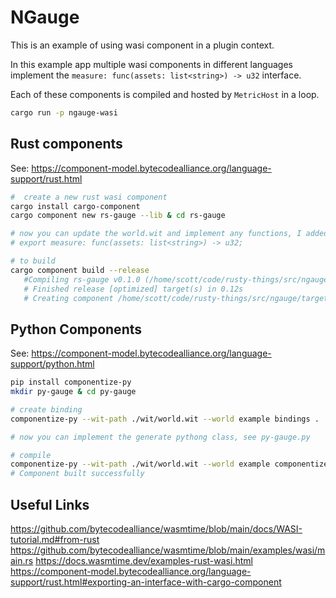 # NGauge

This is an example of using wasi component in a plugin context. 

In this example app multiple wasi components in different languages implement the `measure: func(assets: list<string>) -> u32` interface. 

Each of these components is compiled and hosted by `MetricHost` in a loop. 


```bash
cargo run -p ngauge-wasi
```


## Rust components

See: https://component-model.bytecodealliance.org/language-support/rust.html

```bash
#  create a new rust wasi component
cargo install cargo-component
cargo component new rs-gauge --lib & cd rs-gauge

# now you can update the world.wit and implement any functions, I added:
# export measure: func(assets: list<string>) -> u32;

# to build
cargo component build --release
   #Compiling rs-gauge v0.1.0 (/home/scott/code/rusty-things/src/ngauge/examples/rs-gauge)
   # Finished release [optimized] target(s) in 0.12s
   # Creating component /home/scott/code/rusty-things/src/ngauge/target/wasm32-wasi/release/rs_gauge.wasm

```

## Python Components

See: https://component-model.bytecodealliance.org/language-support/python.html

```bash
pip install componentize-py
mkdir py-gauge & cd py-gauge

# create binding
componentize-py --wit-path ./wit/world.wit --world example bindings .

# now you can implement the generate pythong class, see py-gauge.py

# compile
componentize-py --wit-path ./wit/world.wit --world example componentize py-gauge -o py-gauge.wasm
# Component built successfully

```

## Useful Links

https://github.com/bytecodealliance/wasmtime/blob/main/docs/WASI-tutorial.md#from-rust
https://github.com/bytecodealliance/wasmtime/blob/main/examples/wasi/main.rs
https://docs.wasmtime.dev/examples-rust-wasi.html
https://component-model.bytecodealliance.org/language-support/rust.html#exporting-an-interface-with-cargo-component

